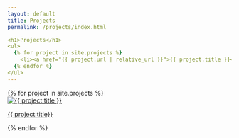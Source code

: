 ```yaml
---
layout: default
title: Projects
permalink: /projects/index.html

<h1>Projects</h1>
<ul>
  {% for project in site.projects %}
    <li><a href="{{ project.url | relative_url }}">{{ project.title }}</a></li>
  {% endfor %}
</ul>
---
```


<div class="gallery-container">
<div class="project-gallery">
    {% for project in site.projects %}
      <div class="gallery-item">
        <a href="{{ project.url | relative_url }}">
          <img src="{{ project.image | relative_url }}" alt="{{ project.title }}" />
          <p>{{ project.title}}</p>
        </a>
      </div>
    {% endfor %}
</div>
</div>